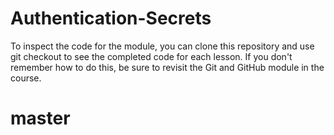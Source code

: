 # Authentication-Secrets

To inspect the code for the module, you can clone this repository and use git checkout to see the completed code for each lesson. If you don't remember how to do this, be sure to revisit the Git and GitHub module in the course.
# master
